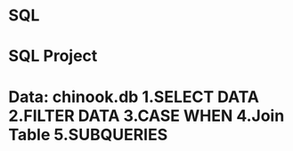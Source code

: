 # SQL
SQL Project
====================
Data: chinook.db
1.SELECT DATA
2.FILTER DATA
3.CASE WHEN
4.Join Table
5.SUBQUERIES
====================
